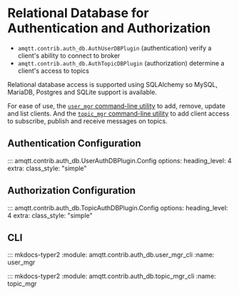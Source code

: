# Relational Database for Authentication and Authorization

- `amqtt.contrib.auth_db.AuthUserDBPlugin` (authentication) verify a client's ability to connect to broker
- `amqtt.contrib.auth_db.AuthTopicDBPlugin` (authorization) determine a client's access to topics

Relational database access is supported using SQLAlchemy so MySQL, MariaDB, Postgres and SQLite support is available.

For ease of use, the [`user_mgr` command-line utility](auth_db.md/#user_mgr) to add, remove, update and 
list clients. And the [`topic_mgr` command-line utility](auth_db.md/#topic_mgr) to add client access to
subscribe, publish and receive messages on topics.

## Authentication Configuration

::: amqtt.contrib.auth_db.UserAuthDBPlugin.Config
    options:
      heading_level: 4
      extra:
        class_style: "simple"

## Authorization Configuration

::: amqtt.contrib.auth_db.TopicAuthDBPlugin.Config
    options:
      heading_level: 4
      extra:
        class_style: "simple"

## CLI


::: mkdocs-typer2
    :module: amqtt.contrib.auth_db.user_mgr_cli
    :name: user_mgr


::: mkdocs-typer2
    :module: amqtt.contrib.auth_db.topic_mgr_cli
    :name: topic_mgr


